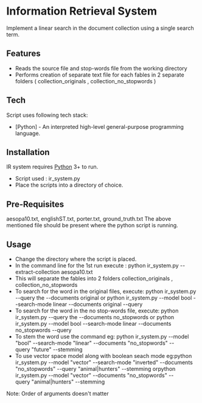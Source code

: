 # Information Retrieval System

Implement a linear search in the document collection using a single search term.

## Features

- Reads the source file and stop-words file from the working directory
- Performs creation of separate text file for each fables in 2 separate folders ( collection_originals , collection_no_stopwords )

## Tech
Script uses following tech stack:

- [Python] - An interpreted high-level general-purpose programming language.

## Installation

IR system requires [Python](https://www.python.org) 3+ to run.

- Script used : ir_system.py
- Place the scripts into a directory of choice.

## Pre-Requisites

aesopa10.txt, englishST.txt, porter.txt, ground_truth.txt 
The above mentioned file should be present where the python script is running.

## Usage

- Change the directory where the script is placed.
- In the command line for the 1st run execute : python ir_system.py --extract-collection aesopa10.txt
- This will separate the fables into 2 folders collection_originals , collection_no_stopwords 
- To search for the word in the original files, execute: python ir_system.py --query the --documents original
  or python ir_system.py --model bool --search-mode linear --documents original --query <word>
- To search for the word in the no stop-words file, execute: python ir_system.py --query the --documents no_stopwords
  or python ir_system.py --model bool --search-mode linear --documents no_stopwords --query <word>
- To stem the word use the command 
  eg: python ir_system.py --model "bool" --search-mode "linear" --documents "no_stopwords" --query "future" --stemming
- To use vector space model along with boolean seach mode
  eg:python ir_system.py --model "vector" --search-mode "inverted" --documents "no_stopwords" --query "animal|hunters" --stemming
  orpython ir_system.py --model "vector" --documents "no_stopwords" --query "animal|hunters" --stemming
  
Note: Order of arguments doesn't matter




